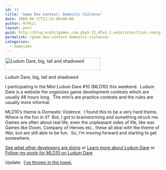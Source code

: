 ```yaml
---
id: 11
title: 'Game Dev Contest: Domestic Violence'
date: 2009-06-27T21:31:00+00:00
author: MrPhil
layout: post
guid: http://blog.mrphilgames.com.php5-12.dfw1-1.websitetestlink.com/game-dev-contest-domestic-violence/
permalink: /game-dev-contest-domestic-violence/
categories:
  - Gamejams
---
```

<div id="attachment_83" style="width: 318px" class="wp-caption alignleft">
  <a href="http://www.mrphilgames.com/wp-content/uploads/2010/04/LudumDare.png"><img class="size-full wp-image-83  " title="Ludum Dare" src="http://www.mrphilgames.com/wp-content/uploads/2010/04/LudumDare.png" alt="Ludum Dare, big, tall and shadowed" width="308" height="40" srcset="http://www.mrphilgames.com/wp-content/uploads/2010/04/LudumDare.png 550w, http://www.mrphilgames.com/wp-content/uploads/2010/04/LudumDare-300x38.png 300w" sizes="(max-width: 308px) 100vw, 308px" /></a>
  
  <p class="wp-caption-text">
    Ludum Dare, big, tall and shadowed
  </p>
</div>

I participating in the Mini Ludum Dare #10 (MLD10) this weekend.  Ludum Dare is a website the organizes game development contests which are usually 48 hours long.  The mini&#8217;s are practice contests and the rules are usually more informal.

MLD10&#8217;s theme is Domestic Violence.  I found this to be a very hard theme.  Where is the fun in it?  But, I got to brainstorming and something struck me.  Games are often about real life, even the unpleasant sides of life, like war.  Games like Doom, Company of Heroes etc., these all deal with the theme of War, but are still able to be fun.  So, I&#8217;m moving forward and starting to get somewhere.

[See what other developers are doing](http://www.ludumdare.com/compo/category/minild/minild-10/) or [Learn more about Ludum Dare](http://www.ludumdare.com/) or <a rel="nofollow" href="http://www.ludumdare.com/compo/tag/mrphil-mld10/">Follow my posts for MLD10 on Ludum Dare</a>

Update:  [I&#8217;ve thrown in the towel.](http://www.ludumdare.com/compo/2009/06/28/meh-theme-wins/)